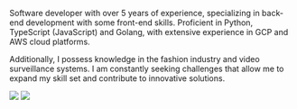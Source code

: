 Software developer with over 5 years of experience, specializing in back-end development with some front-end skills. Proficient in Python, TypeScript (JavaScript) and Golang, with extensive experience in GCP and AWS cloud platforms.

Additionally, I possess knowledge in the fashion industry and video surveillance systems. I am constantly seeking challenges that allow me to expand my skill set and contribute to innovative solutions.
 
<div> 
  <a href = "mailto:edno2819@hotmail.com"><img src="https://img.shields.io/badge/-Gmail-%23333?style=for-the-badge&logo=gmail&logoColor=white" target="_blank"></a>
  <a href="https://www.linkedin.com/in/edno-almeida/" target="_blank"><img src="https://img.shields.io/badge/-LinkedIn-%230077B5?style=for-the-badge&logo=linkedin&logoColor=white" target="_blank"></a>  
</div>

